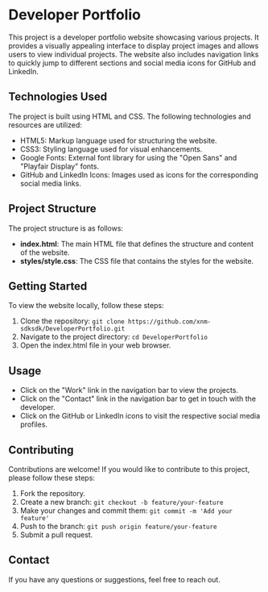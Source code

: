 # Developer Portfolio

This project is a developer portfolio website showcasing various projects. It provides a visually appealing interface to display project images and allows users to view individual projects. The website also includes navigation links to quickly jump to different sections and social media icons for GitHub and LinkedIn.

## Technologies Used

The project is built using HTML and CSS. The following technologies and resources are utilized:

- HTML5: Markup language used for structuring the website.
- CSS3: Styling language used for visual enhancements.
- Google Fonts: External font library for using the "Open Sans" and "Playfair Display" fonts.
- GitHub and LinkedIn Icons: Images used as icons for the corresponding social media links.

## Project Structure

The project structure is as follows:

- **index.html**: The main HTML file that defines the structure and content of the website.
- **styles/style.css**: The CSS file that contains the styles for the website.

## Getting Started

To view the website locally, follow these steps:

1. Clone the repository: `git clone https://github.com/xnm-sdksdk/DeveloperPortfolio.git`
2. Navigate to the project directory: `cd DeveloperPortfolio`
3. Open the index.html file in your web browser.

## Usage

- Click on the "Work" link in the navigation bar to view the projects.
- Click on the "Contact" link in the navigation bar to get in touch with the developer.
- Click on the GitHub or LinkedIn icons to visit the respective social media profiles.

## Contributing

Contributions are welcome! If you would like to contribute to this project, please follow these steps:

1. Fork the repository.
2. Create a new branch: `git checkout -b feature/your-feature`
3. Make your changes and commit them: `git commit -m 'Add your feature'`
4. Push to the branch: `git push origin feature/your-feature`
5. Submit a pull request.

## Contact

If you have any questions or suggestions, feel free to reach out.
